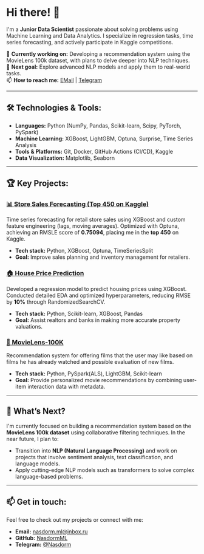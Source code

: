 # Hi there! 👋

I'm a **Junior Data Scientist** passionate about solving problems using Machine Learning and Data Analytics. I specialize in regression tasks, time series forecasting, and actively participate in Kaggle competitions.

🔭 **Currently working on:** Developing a recommendation system using the MovieLens 100k dataset, with plans to delve deeper into NLP techniques.  
🌱 **Next goal:** Explore advanced NLP models and apply them to real-world tasks.  
📫 **How to reach me:** [EMail](mailto:nasdorm.ml@inbox.ru) | [Telegram](https://t.me/Nasdorm)

---

## 🛠️ **Technologies & Tools:**

- **Languages:** Python (NumPy, Pandas, Scikit-learn, Scipy, PyTorch, PySpark)
- **Machine Learning:** XGBoost, LightGBM, Optuna, Surprise, Time Series Analysis
- **Tools & Platforms:** Git, Docker, GitHub Actions (CI/CD), Kaggle
- **Data Visualization:** Matplotlib, Seaborn

---

## 🏆 **Key Projects:**

### [📊 Store Sales Forecasting (Top 450 on Kaggle)](https://github.com/NasdormML/Time_Series)
Time series forecasting for retail store sales using XGBoost and custom feature engineering (lags, moving averages). Optimized with Optuna, achieving an RMSLE score of **0.75094**, placing me in the **top 450** on Kaggle.

- **Tech stack:** Python, XGBoost, Optuna, TimeSeriesSplit
- **Goal:** Improve sales planning and inventory management for retailers.

### [🏠 House Price Prediction](https://github.com/NasdormML/House_price_try)
Developed a regression model to predict housing prices using XGBoost. Conducted detailed EDA and optimized hyperparameters, reducing RMSE by **10%** through RandomizedSearchCV.

- **Tech stack:** Python, Scikit-learn, XGBoost, Pandas
- **Goal:** Assist realtors and banks in making more accurate property valuations.

### [🎥 MovieLens-100K](https://github.com/NasdormML/MovieLens-100K)
 Recommendation system for offering films that the user may like based on films he has already watched and possible evaluation of new films.
- **Tech stack:** Python, PySpark(ALS), LightGBM, Scikit-learn
- **Goal:** Provide personalized movie recommendations by combining user-item interaction data with metadata.

---

## 🤔 **What’s Next?**

I'm currently focused on building a recommendation system based on the **MovieLens 100k dataset** using collaborative filtering techniques. In the near future, I plan to:
- Transition into **NLP (Natural Language Processing)** and work on projects that involve sentiment analysis, text classification, and language models.
- Apply cutting-edge NLP models such as transformers to solve complex language-based problems.

---

## 📫 **Get in touch:**

Feel free to check out my projects or connect with me:

- **Email:** [nasdorm.ml@inbox.ru](mailto:nasdorm.ml@inbox.ru)
- **GitHub:** [NasdormML](https://github.com/NasdormML)
- **Telegram:** [@Nasdorm](https://t.me/Nasdorm)
